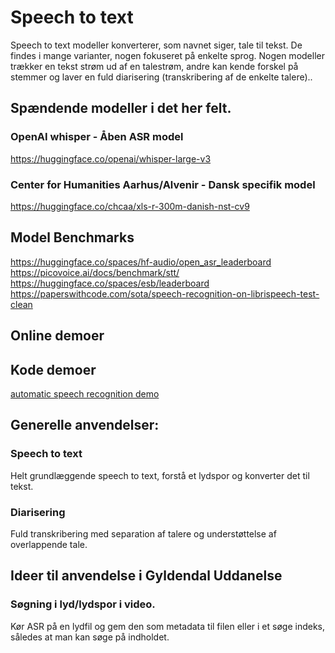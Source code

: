 # Speech to text

Speech to text modeller konverterer, som navnet siger, tale til tekst. De findes i mange varianter, nogen fokuseret på enkelte sprog.
Nogen modeller trækker en tekst strøm ud af en talestrøm, andre kan kende forskel på stemmer og laver en fuld diarisering (transkribering af de enkelte talere)..

## Spændende modeller i det her felt.

### OpenAI whisper - Åben ASR model
https://huggingface.co/openai/whisper-large-v3

### Center for Humanities Aarhus/Alvenir - Dansk specifik model
https://huggingface.co/chcaa/xls-r-300m-danish-nst-cv9

## Model Benchmarks

https://huggingface.co/spaces/hf-audio/open_asr_leaderboard
https://picovoice.ai/docs/benchmark/stt/ 
https://huggingface.co/spaces/esb/leaderboard
https://paperswithcode.com/sota/speech-recognition-on-librispeech-test-clean

## Online demoer



## Kode demoer

[automatic speech recognition demo](speech-to-text/README.md)

## Generelle anvendelser:

### Speech to text

Helt grundlæggende speech to text, forstå et lydspor og konverter det til tekst.

### Diarisering

Fuld transkribering med separation af talere og understøttelse af overlappende tale.

## Ideer til anvendelse i Gyldendal Uddanelse

### Søgning i lyd/lydspor i video.

Kør ASR på en lydfil og gem den som metadata til filen eller i et søge indeks, således at man kan søge på indholdet.

### 